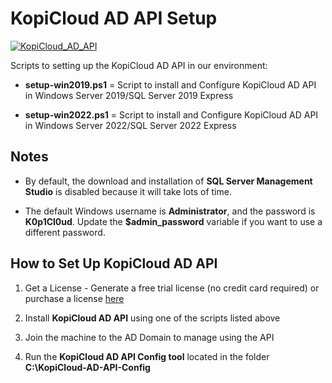 # KopiCloud AD API Setup
[![KopiCloud_AD_API](https://img.shields.io/badge/kopiCloud_ad-v1.0+-blueviolet.svg)](https://www.kopicloud-ad-api.com)

Scripts to setting up the KopiCloud AD API in our environment:

- **setup-win2019.ps1** = Script to install and Configure KopiCloud AD API in Windows Server 2019/SQL Server 2019 Express 

- **setup-win2022.ps1** = Script to install and Configure KopiCloud AD API in Windows Server 2022/SQL Server 2022 Express 

## Notes

- By default, the download and installation of **SQL Server Management Studio** is disabled because it will take lots of time.

- The default Windows username is **Administrator**, and the password is **K0p1Cl0ud**. Update the **$admin_password** variable if you want to use a different password.

## How to Set Up KopiCloud AD API

1. Get a License - Generate a free trial license (no credit card required) or purchase a license [here](https://www.kopicloud-ad-api.com/get-license)

2. Install **KopiCloud AD API** using one of the scripts listed above

3. Join the machine to the AD Domain to manage using the API

4. Run the **KopiCloud AD API Config tool** located in the folder **C:\KopiCloud-AD-API-Config**

